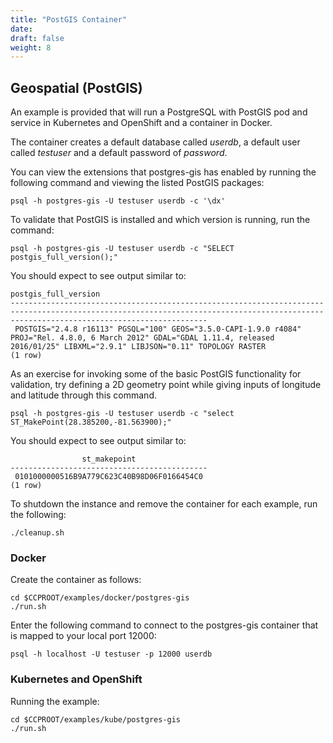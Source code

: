```yaml
---
title: "PostGIS Container"
date:
draft: false
weight: 8
---
```



## Geospatial (PostGIS)

An example is provided that will run a PostgreSQL with PostGIS pod and service in Kubernetes and OpenShift and a container in Docker.

The container creates a default database called *userdb*, a default user called
*testuser* and a default password of *password*.

You can view the extensions that postgres-gis has enabled by running the following command and viewing the listed PostGIS packages:
```
psql -h postgres-gis -U testuser userdb -c '\dx'
```

To validate that PostGIS is installed and which version is running, run the command:

```
psql -h postgres-gis -U testuser userdb -c "SELECT postgis_full_version();"
```

You should expect to see output similar to:

```
postgis_full_version
----------------------------------------------------------------------------------------------------------------------------------------------------------------------------------------
 POSTGIS="2.4.8 r16113" PGSQL="100" GEOS="3.5.0-CAPI-1.9.0 r4084" PROJ="Rel. 4.8.0, 6 March 2012" GDAL="GDAL 1.11.4, released 2016/01/25" LIBXML="2.9.1" LIBJSON="0.11" TOPOLOGY RASTER
(1 row)
```

As an exercise for invoking some of the basic PostGIS functionality for validation, try defining a 2D geometry point while giving inputs of
longitude and latitude through this command.

```
psql -h postgres-gis -U testuser userdb -c "select ST_MakePoint(28.385200,-81.563900);"
```

You should expect to see output similar to:

```
                st_makepoint
--------------------------------------------
 0101000000516B9A779C623C40B98D06F0166454C0
(1 row)
```

To shutdown the instance and remove the container for each example, run the following:
```
./cleanup.sh
```

### Docker

Create the container as follows:
```
cd $CCPROOT/examples/docker/postgres-gis
./run.sh
```

Enter the following command to connect to the postgres-gis container that is
mapped to your local port 12000:
```
psql -h localhost -U testuser -p 12000 userdb
```

### Kubernetes and OpenShift

Running the example:
```
cd $CCPROOT/examples/kube/postgres-gis
./run.sh
```
